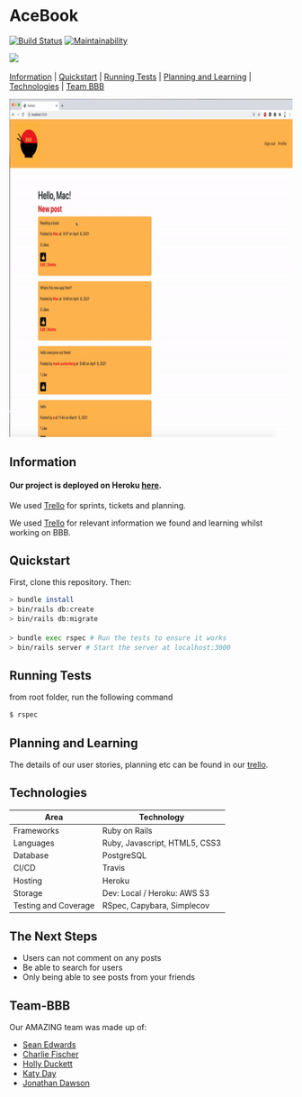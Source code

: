 # AceBook

[![Build Status](https://travis-ci.com/bear99a9/acebook-BBB.svg?branch=master)](https://travis-ci.com/bear99a9/acebook-BBB)
[![Maintainability](https://api.codeclimate.com/v1/badges/15ba9653be0d8342e6ee/maintainability)](https://codeclimate.com/github/bear99a9/acebook-BBB/maintainability)

<img src='./app/assets/images/BBB.png'>

[Information](#Information) | [Quickstart](#Quickstart) | [Running Tests](#Running-Tests) | [Planning and Learning](#Planning-and-Learning) | [Technologies](#Technologies) | [Team BBB](#Team-BBB) <br />

<div style='text-align: center'>
  <img src='https://github.com/charliefischer/acebook-BBB/blob/master/docs/bbb.gif?raw=true' height='600px'>
</div>

## Information

#### Our project is deployed on Heroku [here](https://frozen-refuge-24901.herokuapp.com/).

We used [Trello](https://trello.com/b/HCVM8aJ3/acebook-bbb) for sprints, tickets and planning.

We used [Trello](https://trello.com/b/PzgRmgE6/bbb-crew-project) for relevant information we found and learning whilst working on BBB.

## Quickstart

First, clone this repository. Then:

```bash
> bundle install
> bin/rails db:create
> bin/rails db:migrate

> bundle exec rspec # Run the tests to ensure it works
> bin/rails server # Start the server at localhost:3000
```

## Running Tests

from root folder, run the following command

```bash
$ rspec
```

## Planning and Learning

The details of our user stories, planning etc can be found in our [trello](https://trello.com/b/HCVM8aJ3/acebook-bbb).

## Technologies

| Area                 | Technology                    |
| -------------------- | ----------------------------- |
| Frameworks           | Ruby on Rails                 |
| Languages            | Ruby, Javascript, HTML5, CSS3 |
| Database             | PostgreSQL                    |
| CI/CD                | Travis                        |
| Hosting              | Heroku                        |
| Storage              | Dev: Local / Heroku: AWS S3   |
| Testing and Coverage | RSpec, Capybara, Simplecov    |

## The Next Steps

- Users can not comment on any posts
- Be able to search for users
- Only being able to see posts from your friends

## Team-BBB

Our AMAZING team was made up of:

- [Sean Edwards](https://github.com/bear99a9)
- [Charlie Fischer](https://github.com/charliefischer)
- [Holly Duckett](https://github.com/HolsDuckett)
- [Katy Day](https://github.com/day-katy)
- [Jonathan Dawson](https://github.com/bullhornfixie)
